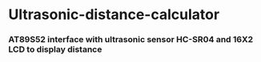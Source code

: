 # Ultrasonic-distance-calculator  

### AT89S52 interface with ultrasonic sensor HC-SR04 and 16X2 LCD to display distance

